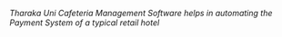 
*Tharaka Uni Cafeteria Management Software helps in automating the Payment System of a typical retail hotel*
